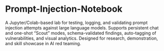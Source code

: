 # Prompt-Injection-Notebook
A Jupyter/Colab-based lab for testing, logging, and validating prompt injection attempts against large language models. Supports persistent chat and one-shot “Scout” modes, schema-validated findings, auto-tagging of vulnerabilities, and visual analytics. Designed for research, demonstration, and skill showcase in AI red teaming.
